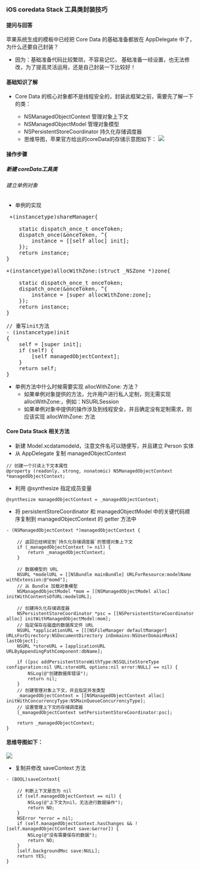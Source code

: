 
### iOS coredata Stack 工具类封装技巧

#### 提问与回答
  苹果系统生成的模板中已经把 Core Data 的基础准备都放在 AppDelegate 中了，为什么还要自己封装？

 * 因为：基础准备代码比较繁琐，不容易记忆， 基础准备一经设置，也无法修改，为了提高灵活运用，还是自己封装一下比较好！
 
 
#### 基础知识了解
* Core Data 的核心对象都不是线程安全的，封装此框架之前，需要先了解一下的类：

  + NSManagedObjectContext 管理对象上下文
  + NSManagedObjectModel 管理对象模型
  + NSPersistentStoreCoordinator 持久化存储调度器

  - 思维导图，苹果官方给出的coreData的存储示意图如下：
  ![](http://d.picphotos.baidu.com/album/s%3D1100%3Bq%3D90/sign=b95df227758b4710ca2ff9cdf3fef88c/6a63f6246b600c3384b8d4ce1d4c510fd8f9a1f6.jpg)
  
#### 操作步骤
##### 新建 coreData工具类
###### 建立单例对象
 * 单例的实现
<pre> +(instancetype)shareManager{
    
    static dispatch_once_t onceToken;
    dispatch_once(&onceToken, ^{
        instance = [[self alloc] init];
    });
    return instance;
}

+(instancetype)allocWithZone:(struct _NSZone *)zone{
    
    static dispatch_once_t onceToken;
    dispatch_once(&onceToken, ^{
        instance = [super allocWithZone:zone];
    });
    return instance;
}

// 重写init方法
- (instancetype)init
{
    self = [super init];
    if (self) {
        [self managedObjectContext];
    }
    return self;
} </pre>

- 单例方法中什么时候需要实现 allocWithZone: 方法？
   + 如果单例对象提供的方法，允许用户进行私人定制，则无需实现 allocWithZone:，例如：NSURLSession
   + 如果单例对象中提供的操作涉及到线程安全，并且确定没有定制需求，则应该实现 allocWithZone: 方法
   
#### Core Data Stack 相关方法
* 新建 Model.xcdatamodeld，注意文件名可以随便写，并且建立 Person 实体
* 从 AppDelegate 复制 managedObjectContext

 ``` 
 // 创建一个只读上下文本属性
@property (readonly, strong, nonatomic) NSManagedObjectContext *managedObjectContext;

```
* 利用 @synthesize 指定成员变量

```
@synthesize managedObjectContext = _managedObjectContext;

``` 

*  将 persistentStoreCoordinator 和 managedObjectModel 中的关键代码顺序复制到 managedObjectContext 的 getter 方法中


```
- (NSManagedObjectContext *)managedObjectContext {

    // 返回已经绑定到`持久化存储调度器`的管理对象上下文
    if (_managedObjectContext != nil) {
        return _managedObjectContext;
    }

    // 数据模型的 URL
    NSURL *modelURL = [[NSBundle mainBundle] URLForResource:modelName withExtension:@"momd"];
    // 从 Bundle 加载对象模型
    NSManagedObjectModel *mom = [[NSManagedObjectModel alloc] initWithContentsOfURL:modelURL];

    // 创建持久化存储调度器
    NSPersistentStoreCoordinator *psc = [[NSPersistentStoreCoordinator alloc] initWithManagedObjectModel:mom];
    // 指定保存在磁盘的数据库文件 URL
    NSURL *applicationURL = [[[NSFileManager defaultManager] URLsForDirectory:NSDocumentDirectory inDomains:NSUserDomainMask] lastObject];
    NSURL *storeURL = [applicationURL URLByAppendingPathComponent:dbName];

    if ([psc addPersistentStoreWithType:NSSQLiteStoreType configuration:nil URL:storeURL options:nil error:NULL] == nil) {
        NSLog(@"创建数据库错误");
        return nil;
    }
    // 创建管理对象上下文，并且指定并发类型
    _managedObjectContext = [[NSManagedObjectContext alloc] initWithConcurrencyType:NSMainQueueConcurrencyType];
    // 设置管理上下文的存储调度器
    [_managedObjectContext setPersistentStoreCoordinator:psc];

    return _managedObjectContext;
}

```

#### 思维导图如下：
![](http://c.picphotos.baidu.com/album/s%3D1100%3Bq%3D90/sign=40d998200e24ab18e416e53605caddbc/e850352ac65c103841fcb3c4b5119313b07e8931.jpg)

* 复制并修改 saveContext 方法

```
- (BOOL)saveContext{
    
    // 判断上下文是否为 nil
    if (self.managedObjectContext == nil) {
        NSLog(@"上下文为nil，无法进行数据操作");
        return NO;
    }
    NSError *error = nil;
    if (self.managedObjectContext.hasChanges && ![self.managedObjectContext save:&error]) {
        NSLog(@"没有需要保存的数据");
        return NO;
    }
    [self.backgroundMoc save:NULL];
    return YES;
}


```

 
